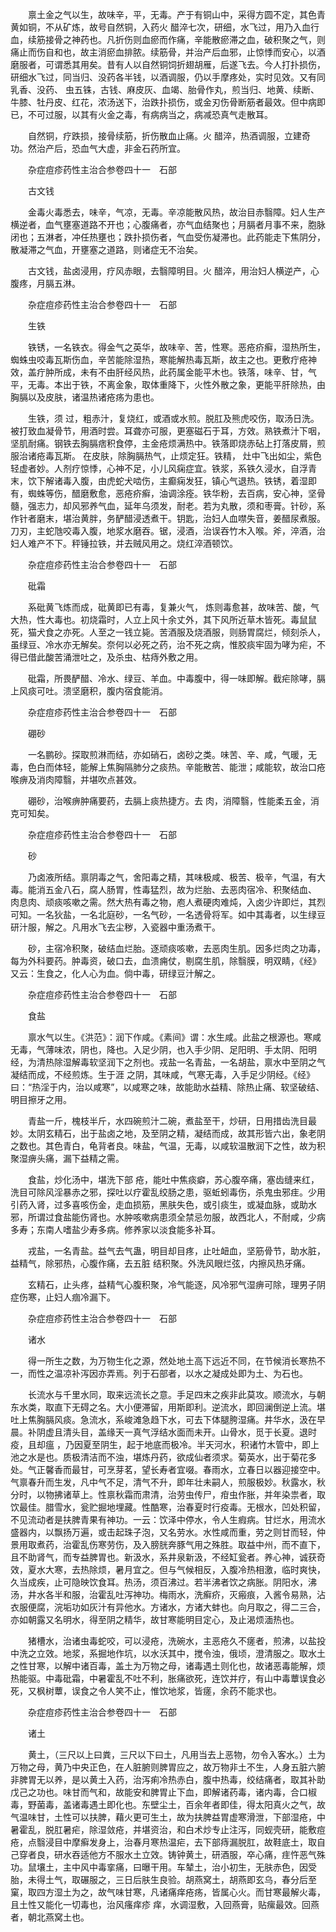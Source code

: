 <!-- { "loadSidebar": true } -->
　　禀土金之气以生，故味辛，平，无毒。产于有铜山中，采得方圆不定，其色青黄如铜，不从矿炼，故号自然铜，入药火 醋淬七次，研细，水飞过，用乃入血行血，续筋接骨之神药也。凡折伤则血瘀而作痛，辛能散瘀滞之血，破积聚之气，则痛止而伤自和也，故主消瘀血排脓。续筋骨，并治产后血邪，止惊悸而安心，以酒磨服者，可谓悉其用矣。昔有人以自然铜饲折翅胡雁，后遂飞去。今人打扑损伤，研细水飞过，同当归、没药各半钱，以酒调服，仍以手摩疼处，实时见效。又有同乳香、没药、 虫五铢，古钱、麻皮灰、血竭、胎骨作丸，煎当归、地黄、续断、牛膝、牡丹皮、红花，浓汤送下，治跌扑损伤，或金刃伤骨断筋者最效。但中病即已，不可过服，以其有火金之毒，有病病当之，病减恐真气走散耳。

　　自然铜，疗跌损，接骨续筋，折伤散血止痛。火 醋淬，热酒调服，立建奇功。然治产后，恐血气大虚，非金石药所宜。

　　杂症痘疹药性主治合参卷四十一　石部

　　古文钱

　　金毒火毒悉去，味辛，气凉，无毒。辛凉能散风热，故治目赤翳障。妇人生产横逆者，血气壅塞道路不开也；心腹痛者，亦气血结聚也；月膈者月事不来，胞脉闭也；五淋者，冲任热壅也；跌扑损伤者，气血受伤凝滞也。此药能走下焦阴分，散凝滞之气血，开壅塞之道路，则诸症无不治矣。

　　古文钱，盐卤浸用，疗风赤眼，去翳障明目。火 醋淬，用治妇人横逆产，心腹疼，月膈五淋。

　　杂症痘疹药性主治合参卷四十一　石部

　　生铁

　　铁锈，一名铁衣。得金气之英华，故味辛、苦，性寒。恶疮疥癣，湿热所生，蜘蛛虫咬毒瓦斯伤血，辛苦能除湿热，寒能解热毒瓦斯，故主之也。更敷疔疮神效，盖疔肿所成，未有不由肝经风热，此药属金能平木也。铁落，味辛、甘，气平，无毒。本出于铁，不离金象，取体重降下，火性外散之象，更能平肝除热，由胸膈以及皮肤，诸温热诸疮疡为患也。

　　生铁，须 过，粗赤汁，复烧红，或酒或水煎。脱肛及熊虎咬伤，取汤日洗。被打致血凝骨节，用酒时尝。耳聋亦可服，更塞磁石于耳，方效。熟铁煮汁下咽，坚肌耐痛。钢铁去胸膈痞积食停，主金疮烦满热中。铁落即烧赤砧上打落皮屑，煎服治诸疮毒瓦斯。 在皮肤，除胸膈热气，止烦定狂。铁精， 灶中飞出如尘，紫色轻虚者妙。人剂疗惊悸，心神不足，小儿风痫症宜。铁浆，系铁久浸水，自浮青末，饮下解诸毒入腹，由虎蛇犬啮伤，主癫痫发狂，镇心气退热。铁锈，着湿即有，蜘蛛等伤，醋磨敷愈，恶疮疥癣，油调涂痊。铁华粉，去百病，安心神，坚骨髓，强志力，却风邪养气血，延年乌须发，耐老。若为丸散，须和枣膏。针砂，系作针者磨末，堪治黄胖，务酽醋浸透煮干。钥匙，治妇人血噤失音，姜醋尿煮服。刀刃，主蛇虺咬毒入腹，地浆水磨吞。锯，浸酒，治误吞竹木入喉。斧，淬酒，治妇人难产不下。秤锤拉铁，并去贼风用之。烧红淬酒顿饮。

　　杂症痘疹药性主治合参卷四十一　石部

　　砒霜

　　系砒黄飞炼而成，砒黄即已有毒，复兼火气， 炼则毒愈甚，故味苦、酸，气大热，性大毒也。初烧霜时，人立上风十余丈外，其下风所近草木皆死。毒鼠鼠死，猫犬食之亦死。人至之一钱立毙。苦酒服及烧酒服，则肠胃腐烂，倾刻杀人，虽绿豆、冷水亦无解矣。奈何以必死之药，治不死之病，惟胶痰牢固为哮为疟，不得已借此酸苦涌泄吐之，及杀虫、枯痔外敷之用。

　　砒霜，所畏酽醋、冷水、绿豆、羊血。中毒腹中，得一味即解。截疟除哮，膈上风痰可吐。溃坚磨积，腹内宿食能消。

　　杂症痘疹药性主治合参卷四十一　石部

　　硼砂

　　一名鹏砂。探取煎淋而结，亦如硝石，卤砂之类。味苦、辛、咸，气暖，无毒，色白而体轻，能解上焦胸隔肺分之痰热。辛能散苦、能泄；咸能软，故治口疮喉痹及消肉障翳，并堪吹点甚效。

　　硼砂，治喉痹肿痛要药，去膈上痰热捷方。去 肉，消障翳，性能柔五金，消克可知矣。

　　杂症痘疹药性主治合参卷四十一　石部

　　砂

　　乃卤液所结。禀阴毒之气，舍阳毒之精，其味极咸、极苦、极辛，气温，有大毒。能消五金八石，腐人肠胃，性毒猛烈，故为烂胎、去恶肉宿冷、积聚结血、 肉息肉、顽痰咳嗽之需。然大热有毒之物，庖人煮硬肉难炖，入卤少许即烂，其烈可知。一名狄盐，一名北庭砂，一名气砂，一名透骨将军。如中其毒者，以生绿豆研汁服，解之。凡用水飞去尘秽，入瓷器中重汤煮干。

　　砂，主宿冷积聚，破结血烂胎。逐顽痰咳嗽，去恶肉生肌。因多烂肉之功毒，每为外科要药。肿毒资，破口去，血溃痈仗，剔腐生肌，除翳膜，明双睛，《经》又云：生食之，化人心为血。倘中毒，研绿豆汁解之。

　　杂症痘疹药性主治合参卷四十一　石部

　　食盐

　　禀水气以生。《洪范》：润下作咸。《素间》谓：水生咸。此盐之根源也。寒咸无毒，气薄味浓，阴也，降也。入足少阴，也入手少阴、足阳明、手太阴、阳明经，为清热除湿解毒软坚润下之剂也。戎盐一名青盐，一名胡盐，禀水中至阴之气凝结而成，不经煎炼。生于涯 之阴，其味咸，气寒无毒，入手足少阴经。《经》曰：“热淫于内，治以咸寒”，以咸寒之味，故能助水益精、除热止痛、软坚破结、明目擦牙之用。

　　青盐一斤，槐枝半斤，水四碗煎汁二碗，煮盐至干，炒研，日用措齿洗目最妙。太阴玄精石，出于盐卤之地，及至阴之精，凝结而成，故其形皆六出，象老阴之数也。其色青白，龟背者良。味盐，气温，无毒，以咸软温散润下之性，故为积聚湿痹头痛，漏下益精之需。

　　食盐，炒化汤中，堪洗下部 疮，能吐中焦痰癖，苏心腹卒痛，塞齿缝来红，洗目可除风淫暴赤之邪，探吐以疗霍乱绞肠之患，驱蚯蚓毒伤，杀鬼虫邪疰。少用引药入肾，过多喜咳伤金，走血损筋，黑肤失色，或引痰生，或凝血脉，或助水邪，所谓过食盐能伤肾也。水肿咳嗽病患须全禁忌勿服，故西北人，不耐咸，少病多寿；东南人嗜盐少寿多病。修养家以淡食能多补耳。

　　戎盐，一名青盐。益气去气蛊，明目却目疼，止吐衄血，坚筋骨节，助水脏，益精气，除邪热，心腹作痛，去五脏 结积聚。外洗风眼烂弦，内擦风热牙痛。

　　玄精石，止头疼，益精气心腹积聚，冷气能逐，风冷邪气湿痹可除，理男子阴症伤寒，止妇人痼冷漏下。

　　杂症痘疹药性主治合参卷四十一　石部

　　诸水

　　得一所生之数，为万物生化之源，然处地土高下远近不同，在节候消长寒热不一，而性之温凉补泻因亦弄焉。列于石部者，以水之凝成处即为土、为石也。

　　长流水与千里水同，取来远流长之意。手足四末之疾非此莫攻。顺流水，与朝东水类，取直下无碍之名。大小便滞留，用斯即利。逆流水，即回澜倒逆上流。堪吐上焦胸膈风痰。急流水，系峻滩急趋下水，可去下体腿胯湿痛。井华水，汲在早晨。补阴虚且清头目，盖缘天一真气浮结水面而未开。山骨水，觅于长夏。退时疫，且却瘟 ，乃因夏至阴生，起于地底而极冷。半天河水，积诸竹木管中，即上池之水是也。质极清洁而不浊，堪炼丹药，欲成仙者须求。菊英水，出于菊花多处。气正馨香而最甘，可烹芽茗，望长寿者宜啜。春雨水，立春日以器迎接空中。气禀春升而生发，凡中气不足，清气不升，即年壮未嗣人，煎服极妙。秋露水，秋分时，以物拂诸草上。性禀秋霜而肃清，治劳虫传尸，疳虫作胀，并年染祟者，取饮最佳。腊雪水，瓮贮掘地埋藏。性酷寒，治春夏时行疫毒。无根水，凹处积留，不见流动者是扶脾青果有神功。一云：饮泽中停水，令人生瘕病。甘烂水，用流水盛器内，以飘扬万遍，或击起珠子泡，又名劳水。水性咸而重，劳之则甘而轻，仲景用取煮药，治霍乱伤寒劳伤，及入膀胱奔豚气用之殊胜。取益中州，而不直下，且不助肾气，而专益脾胃也。新汲水，系井泉新汲，不经缸瓮者。养心神，诚获奇效，夏水大寒，去热除烦，暑月宜之。但与气候相反，入腹冷热相激，临时爽快，久当成疾，止可隐映饮食耳。热汤，须百沸过。若半沸者饮之病胀。阴阳水，沸汤，井水各半和服，治霍乱吐泻神功。梅雨水，洗癣疥，灭瘢痕，入酱令易熟，沾衣服便腐，浣垢功如灰汁有异他水。方诸水，方诸大蚌也。向月取之，得二三合，亦如朝露又名明水，得至阴之精华，故甘寒能明目定心，及止渴烦湎热也。

　　猪槽水，治诸虫毒蛇咬，可以浸疮，洗碗水，主恶疮久不瘥者，煎沸，以盐投中洗之立效。地浆，系掘地作坑，以水沃其中，搅令浊，俄顷，澄清服之。取水土之性甘寒，以解中诸百毒，盖土为万物之母，诸毒遇土则化也，故诸恶毒能解，烦热能驱。中毒砒霜，中暑霍乱不吐不利，胀痛欲死，连饮并疗，有山中毒蕈误食必死，又枫树蕈，误食之令人笑不止，惟饮地浆，皆瘥，余药不能求也。

　　杂症痘疹药性主治合参卷四十一　石部

　　诸土

　　黄土，（三尺以上曰粪，三尺以下曰土，凡用当去上恶物，勿令入客水。）土为万物之母，黄乃中央正色，在人脏腑则脾胃应之，故万物非土不生，人身五脏六腑非脾胃无以养，是以黄土入药，治泻痢冷热赤白，腹中热毒，绞结痛者，取其补助戊己之功也。味甘而气和，故能安和脾胃止下血，即解诸药毒，诸内毒，合口椒毒，野菌毒，盖诸毒遇土即化也。东壁尘土，百余年者即佳，得太阳真火之气，故气温味甘，土性可以扶脾，藉火更可生土，故为扶脾益胃虚寒滑泄，下部湿疮，中暑霍乱，脱肛暑疟，除湿敛疮，并堪资治，和白术炒专止注泻，同蚬壳研，能敷痘疮，点翳浸目中摩癣发身上，治春月寒热温疟，去下部痔漏脱肛，故鞋底土，取自己穿者良，研水吞适他方不服水土立效。铸钟黄土，研酒服，卒心痛，疰忤恶气殊功。鼠壤土，主中风中毒挛痛，曰曝干用。车辇土，治小初生，无肤赤色，因受胎，未得土气，取碾服之，三日后肤生良验。胡燕窝土，胡燕即玄乌，春分后至窠，取四方湿土为之，故气味甘寒，凡诸痛痒疮疡，皆属心火。而甘寒最解火毒，且土性又能化一切毒也，治风瘙痒疹 痒，水调湿敷，入回燕膏，贴瘰最效。回燕者，朝北燕窝土也。


